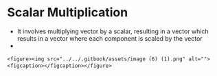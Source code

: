 # Scalar Multiplication

* It involves multiplying vector by a scalar, resulting in a vector which results in a vector where each component is scaled by the vector
*

    <figure><img src="../../.gitbook/assets/image (6) (1).png" alt=""><figcaption></figcaption></figure>
